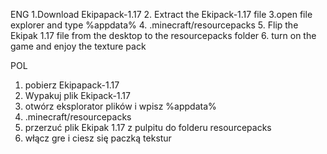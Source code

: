 ENG
1.Download Ekipapack-1.17
2. Extract the Ekipack-1.17 file
3.open file explorer and type %appdata%
4. .minecraft/resourcepacks
5. Flip the Ekipak 1.17 file from the desktop to the resourcepacks folder
6. turn on the game and enjoy the texture pack


POL
1. pobierz Ekipapack-1.17
2. Wypakuj plik Ekipack-1.17
3. otwórz eksplorator plików i wpisz %appdata%
4. .minecraft/resourcepacks
5. przerzuć plik Ekipak 1.17 z pulpitu do folderu resourcepacks
6. włącz gre i ciesz się paczką tekstur
